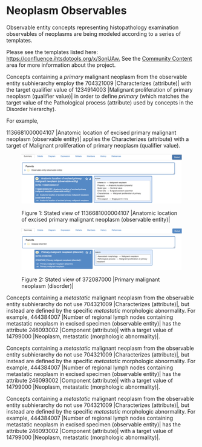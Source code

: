 # Neoplasm Observables

Observable entity concepts representing histopathology examination observables of neoplasms are being modeled according to a series of templates. 

Please see the templates listed here: <https://confluence.ihtsdotools.org/x/SonUAw.> See the [Community Content](https://confluence.ihtsdotools.org/x/VHXoBg) area for more information about the project. 

Concepts containing a _primary_ malignant neoplasm from the observable entity subhierarchy employ the 704321009 |Characterizes (attribute)| with the target qualifier value of 1234914003 |Malignant proliferation of primary neoplasm (qualifier value)| in order to define _primary_ (which matches the target value of the Pathological process (attribute) used by concepts in the Disorder hierarchy). 

For example, 

1136681000004107 |Anatomic location of excised primary malignant neoplasm (observable entity)| applies the Characterizes (attribute) with a target of Malignant proliferation of primary neoplasm (qualifier value). 

<figure><img src="images/240455416.png" alt="" title=""><figcaption><p>Figure 1: Stated view of 1136681000004107 |Anatomic location of excised primary malignant neoplasm (observable entity)|</p></figcaption></figure>

  

<figure><img src="images/240455415.png" alt="" title=""><figcaption><p>Figure 2: Stated view of 372087000 |Primary malignant neoplasm (disorder)|</p></figcaption></figure>

  

Concepts containing a _metastatic_ malignant neoplasm from the observable entity subhierarchy do not use 704321009 |Characterizes (attribute)|, but instead are defined by the specific  _metastatic_ morphologic abnormality. For example, 444384007 |Number of regional lymph nodes containing metastatic neoplasm in excised specimen (observable entity)| has the attribute 246093002 |Component (attribute)| with a target value of 14799000 |Neoplasm, metastatic (morphologic abnormality)|.

  

  

Concepts containing a _metastatic_ malignant neoplasm from the observable entity subhierarchy do not use 704321009 |Characterizes (attribute)|, but instead are defined by the specific  _metastatic_ morphologic abnormality. For example, 444384007 |Number of regional lymph nodes containing metastatic neoplasm in excised specimen (observable entity)| has the attribute 246093002 |Component (attribute)| with a target value of 14799000 |Neoplasm, metastatic (morphologic abnormality)|.

Concepts containing a _metastatic_ malignant neoplasm from the observable entity subhierarchy do not use 704321009 |Characterizes (attribute)|, but instead are defined by the specific  _metastatic_ morphologic abnormality. For example, 444384007 |Number of regional lymph nodes containing metastatic neoplasm in excised specimen (observable entity)| has the attribute 246093002 |Component (attribute)| with a target value of 14799000 |Neoplasm, metastatic (morphologic abnormality)|.
